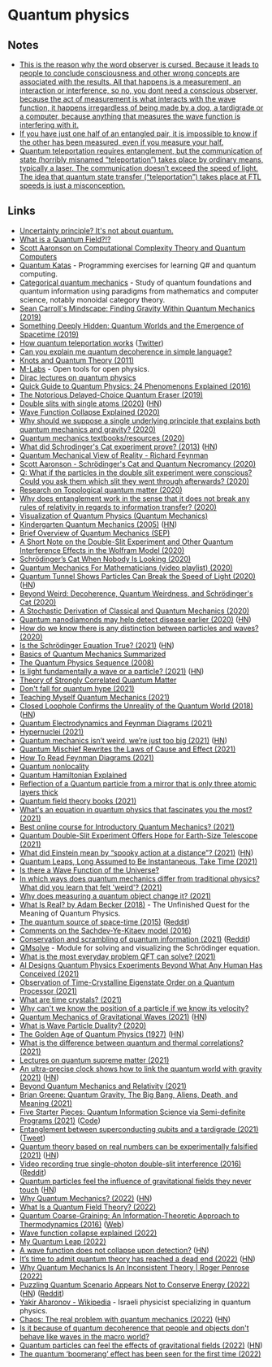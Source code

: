 # Quantum physics

## Notes

- [This is the reason why the word observer is cursed. Because it leads to people to conclude consciousness and other wrong concepts are associated with the results. All that happens is a measurement, an interaction or interference, so no, you dont need a conscious observer, because the act of measurement is what interacts with the wave function, it happens irregardless of being made by a dog, a tardigrade or a computer, because anything that measures the wave function is interfering with it.](https://www.reddit.com/r/quantum/comments/lqtxa6/does_the_observer_effect_only_happens_if_the/)
- [If you have just one half of an entangled pair, it is impossible to know if the other has been measured, even if you measure your half.](https://www.reddit.com/r/AskPhysics/comments/u77r7v/why_does_quantum_teleportation_not_allow_faster/)
- [Quantum teleportation requires entanglement, but the communication of state (horribly misnamed “teleportation”) takes place by ordinary means, typically a laser. The communication doesn’t exceed the speed of light. The idea that quantum state transfer (“teleportation”) takes place at FTL speeds is just a misconception.](https://www.reddit.com/r/AskPhysics/comments/u77r7v/why_does_quantum_teleportation_not_allow_faster/)

## Links

- [Uncertainty principle? It's not about quantum.](https://www.youtube.com/watch?v=MBnnXbOM5S4)
- [What is a Quantum Field?!?](https://www.youtube.com/watch?v=Y7Ac8zKTD-E)
- [Scott Aaronson on Computational Complexity Theory and Quantum Computers](https://www.youtube.com/watch?v=0jrybODBUpA)
- [Quantum Katas](https://github.com/Microsoft/QuantumKatas) - Programming exercises for learning Q# and quantum computing.
- [Categorical quantum mechanics](https://wiki2.org/en/Categorical_quantum_mechanics) - Study of quantum foundations and quantum information using paradigms from mathematics and computer science, notably monoidal category theory.
- [Sean Carroll's Mindscape: Finding Gravity Within Quantum Mechanics (2019)](https://overcast.fm/+S_7nkatBo)
- [Something Deeply Hidden: Quantum Worlds and the Emergence of Spacetime (2019)](https://www.goodreads.com/book/show/44065062-something-deeply-hidden)
- [How quantum teleportation works](https://quantum.country/teleportation) ([Twitter](https://twitter.com/michael_nielsen/status/1194368423116988416))
- [Can you explain me quantum decoherence in simple language?](https://www.reddit.com/r/askscience/comments/cetdgb/can_you_explain_me_quantum_decoherence_in_simple/)
- [Knots and Quantum Theory (2011)](https://www.ias.edu/ideas/2011/witten-knots-quantum-theory)
- [M-Labs](https://m-labs.hk/) - Open tools for open physics.
- [Dirac lectures on quantum physics](https://www.youtube.com/channel/UCJNLN1Zl4XKBAscTdhSLM1Q/videos)
- [Quick Guide to Quantum Physics: 24 Phenomenons Explained (2016)](https://medium.com/@gabrielp/top-24-quantum-physics-effects-bb49afdee552)
- [The Notorious Delayed-Choice Quantum Eraser (2019)](https://www.preposterousuniverse.com/blog/2019/09/21/the-notorious-delayed-choice-quantum-eraser/)
- [Double slits with single atoms (2020)](https://physicsworld.com/a/double-slits-with-single-atoms/) ([HN](https://news.ycombinator.com/item?id=22364787))
- [Wave Function Collapse Explained (2020)](https://www.boristhebrave.com/2020/04/13/wave-function-collapse-explained/)
- [Why should we suppose a single underlying principle that explains both quantum mechanics and gravity? (2020)](https://www.reddit.com/r/AskPhysics/comments/g314f4/why_should_we_suppose_a_single_underlying/)
- [Quantum mechanics textbooks/resources (2020)](https://www.reddit.com/r/askscience/comments/fo4igl/are_quantum_fields_in_any_way_similar_to/fldftev)
- [What did Schrodinger's Cat experiment prove? (2013)](https://wtamu.edu/~cbaird/sq/2013/07/30/what-did-schrodingers-cat-experiment-prove/) ([HN](https://news.ycombinator.com/item?id=23349052))
- [Quantum Mechanical View of Reality - Richard Feynman](https://www.youtube.com/playlist?list=PLW_HsOU6YZRkdhFFznHNEfua9NK3deBQy)
- [Scott Aaronson - Schrödinger's Cat and Quantum Necromancy (2020)](https://www.youtube.com/watch?v=xAYzTNFyazo)
- [Q: What if the particles in the double slit experiment were conscious? Could you ask them which slit they went through afterwards? (2020)](https://www.askamathematician.com/2020/05/q-what-if-the-particles-in-the-double-slit-experiment-were-conscious-could-you-ask-them-which-slit-they-went-through-afterwards/)
- [Research on Topological quantum matter (2020)](https://twitter.com/MBarkeshli/status/1283139300901695488)
- [Why does entanglement work in the sense that it does not break any rules of relativity in regards to information transfer? (2020)](https://www.reddit.com/r/AskPhysics/comments/hptloh/why_does_entanglement_work_in_the_sense_that_it/)
- [Visualization of Quantum Physics (Quantum Mechanics)](https://www.youtube.com/watch?v=p7bzE1E5PMY)
- [Kindergarten Quantum Mechanics (2005)](https://arxiv.org/abs/quant-ph/0510032) ([HN](https://news.ycombinator.com/item?id=24130443))
- [Brief Overview of Quantum Mechanics (SEP)](https://plato.stanford.edu/entries/qm/)
- [A Short Note on the Double-Slit Experiment and Other Quantum Interference Effects in the Wolfram Model (2020)](https://www.wolframphysics.org/bulletins/2020/08/a-short-note-on-the-double-slit-experiment-and-other-quantum-interference-effects-in-the-wolfram-model/)
- [Schrödinger’s Cat When Nobody Is Looking (2020)](http://nautil.us/issue/89/the-dark-side/schrdingers-cat-when-nobody-is-looking)
- [Quantum Mechanics For Mathematicians (video playlist) (2020)](https://www.youtube.com/playlist?list=PLqX5gFCSJtMBA62lNda_l5jRV09LklQ0s)
- [Quantum Tunnel Shows Particles Can Break the Speed of Light (2020)](https://www.quantamagazine.org/quantum-tunnel-shows-particles-can-break-the-speed-of-light-20201020/) ([HN](https://news.ycombinator.com/item?id=24876598))
- [Beyond Weird: Decoherence, Quantum Weirdness, and Schrödinger's Cat (2020)](https://www.theatlantic.com/science/archive/2018/10/beyond-weird-decoherence-quantum-weirdness-schrodingers-cat/573448/)
- [A Stochastic Derivation of Classical and Quantum Mechanics (2020)](https://arxiv.org/abs/2011.09181)
- [Quantum nanodiamonds may help detect disease earlier (2020)](https://phys.org/news/2020-11-quantum-nanodiamonds-disease-earlier.html) ([HN](https://news.ycombinator.com/item?id=25216529))
- [How do we know there is any distinction between particles and waves? (2020)](https://www.reddit.com/r/quantum/comments/kmwjid/how_do_we_know_there_is_any_distinction_between/)
- [Is the Schrödinger Equation True? (2021)](https://www.scientificamerican.com/article/is-the-schroedinger-equation-true/) ([HN](https://news.ycombinator.com/item?id=25695384))
- [Basics of Quantum Mechanics Summarized](https://news.ycombinator.com/item?id=25742619)
- [The Quantum Physics Sequence (2008)](https://www.lesswrong.com/posts/hc9Eg6erp6hk9bWhn/the-quantum-physics-sequence)
- [Is light fundamentally a wave or a particle? (2021)](https://www.forbes.com/sites/startswithabang/2021/01/08/ask-ethan-is-light-fundamentally-a-wave-or-a-particle/?sh=cd4afa479a0e) ([HN](https://news.ycombinator.com/item?id=25772323))
- [Theory of Strongly Correlated Quantum Matter](https://www.fkf.mpg.de/schaefer#)
- [Don't fall for quantum hype (2021)](https://www.youtube.com/watch?v=b-aGIvUomTA)
- [Teaching Myself Quantum Mechanics (2021)](https://danielepaliotta.com/qm-1/)
- [Closed Loophole Confirms the Unreality of the Quantum World (2018)](https://www.quantamagazine.org/closed-loophole-confirms-the-unreality-of-the-quantum-world-20180725/) ([HN](https://news.ycombinator.com/item?id=26147560))
- [Quantum Electrodynamics and Feynman Diagrams (2021)](https://www.youtube.com/watch?v=X-FEU4mQWtE)
- [Hypernuclei (2021)](https://johncarlosbaez.wordpress.com/2021/03/06/hypernuclei/)
- [Quantum mechanics isn’t weird, we’re just too big (2021)](https://www.youtube.com/watch?v=q1O11kP6x1k) ([HN](https://news.ycombinator.com/item?id=26365293))
- [Quantum Mischief Rewrites the Laws of Cause and Effect (2021)](https://www.quantamagazine.org/quantum-mischief-rewrites-the-laws-of-cause-and-effect-20210311/)
- [How To Read Feynman Diagrams (2021)](https://www.youtube.com/watch?v=oBNZOOuqO6c)
- [Quantum nonlocality](https://en.wikipedia.org/wiki/Quantum_nonlocality)
- [Quantum Hamiltonian Explained](https://twitter.com/HyperboIeva/status/1378729664328437769)
- [Reflection of a Quantum particle from a mirror that is only three atomic layers thick](https://twitter.com/quant_phys/status/1380869125430460417)
- [Quantum field theory books (2021)](https://www.reddit.com/r/AskPhysics/comments/mvcklj/quantum_field_theory_book/)
- [What's an equation in quantum physics that fascinates you the most? (2021)](https://www.reddit.com/r/AskPhysics/comments/mzr46g/whats_an_equation_in_quantum_physics_that/)
- [Best online course for Introductory Quantum Mechanics? (2021)](https://www.reddit.com/r/AskPhysics/comments/n3tdsb/best_online_course_for_introductory_quantum/)
- [Quantum Double-Slit Experiment Offers Hope for Earth-Size Telescope (2021)](https://www.quantamagazine.org/famous-quantum-experiment-offers-hope-for-earth-size-telescope-20210505/)
- [What did Einstein mean by “spooky action at a distance”? (2021)](http://backreaction.blogspot.com/2021/05/what-did-einstein-mean-by-spooky-action.html) ([HN](https://news.ycombinator.com/item?id=27093168))
- [Quantum Leaps, Long Assumed to Be Instantaneous, Take Time (2021)](https://www.quantamagazine.org/quantum-leaps-long-assumed-to-be-instantaneous-take-time-20190605/)
- [Is there a Wave Function of the Universe?](https://www.reddit.com/r/quantum/comments/ncsoyn/wave_function_of_the_universe/)
- [In which ways does quantum mechanics differ from traditional physics? What did you learn that felt 'weird'? (2021)](https://www.reddit.com/r/Physics/comments/noe9y2/in_which_ways_does_quantum_mechanics_differ_from/)
- [Why does measuring a quantum object change it? (2021)](https://overcast.fm/+Oq0Z42QZg)
- [What Is Real? by Adam Becker (2018)](https://www.hachettebookgroup.com/titles/adam-becker/what-is-real/9780465096060/) - The Unfinished Quest for the Meaning of Quantum Physics.
- [The quantum source of space-time (2015)](https://www.nature.com/articles/527290a) ([Reddit](https://www.reddit.com/r/Physics/comments/nq17au/the_quantum_source_of_spacetime/))
- [Comments on the Sachdev-Ye-Kitaev model (2016)](https://arxiv.org/abs/1604.07818)
- [Conservation and scrambling of quantum information (2021)](https://www.youtube.com/watch?v=BJ1Teu-ZK8M) ([Reddit](https://www.reddit.com/r/Physics/comments/ny6ef6/scrambling_of_quantum_information/))
- [QMsolve](https://github.com/quantum-visualizations/qmsolve) - Module for solving and visualizing the Schrödinger equation.
- [What is the most everyday problem QFT can solve? (2021)](https://www.reddit.com/r/AskPhysics/comments/osjjlq/what_is_the_most_everyday_problem_qft_can_solve/)
- [AI Designs Quantum Physics Experiments Beyond What Any Human Has Conceived (2021)](https://www.scientificamerican.com/article/ai-designs-quantum-physics-experiments-beyond-what-any-human-has-conceived/)
- [Observation of Time-Crystalline Eigenstate Order on a Quantum Processor (2021)](https://arxiv.org/abs/2107.13571)
- [What are time crystals? (2021)](https://www.reddit.com/r/quantum/comments/ozc0l7/what_the_fuck_is_a_time_crystal/)
- [Why can't we know the position of a particle if we know its velocity?](https://www.reddit.com/r/AskPhysics/comments/ozou7o/in_layman_terms_for_a_5_year_old_why_cant_we_know/)
- [Quantum Mechanics of Gravitational Waves (2021)](https://journals.aps.org/prl/abstract/10.1103/PhysRevLett.127.081602) ([HN](https://news.ycombinator.com/item?id=28241758))
- [What is Wave Particle Duality? (2020)](https://www.youtube.com/watch?v=k581_XpaTnU)
- [The Golden Age of Quantum Physics (1927)](https://www.privatdozent.co/p/the-golden-age-of-quantum-physics-ff7) ([HN](https://news.ycombinator.com/item?id=28414005))
- [What is the difference between quantum and thermal correlations? (2021)](https://www.youtube.com/watch?v=xPc7L_mDkeM)
- [Lectures on quantum supreme matter (2021)](https://arxiv.org/abs/2110.00961)
- [An ultra-precise clock shows how to link the quantum world with gravity (2021)](https://www.quantamagazine.org/an-atomic-clock-promises-link-between-quantum-world-and-gravity-20211025/) ([HN](https://news.ycombinator.com/item?id=28988350))
- [Beyond Quantum Mechanics and Relativity (2021)](https://www.youtube.com/watch?v=Lk-8fF-eMow)
- [Brian Greene: Quantum Gravity, The Big Bang, Aliens, Death, and Meaning (2021)](https://www.youtube.com/watch?v=98HZanvAJ8Y)
- [Five Starter Pieces: Quantum Information Science via Semi-definite Programs (2021)](https://arxiv.org/abs/2112.08276) ([Code](https://github.com/vsiddhu/SDP-Quantum-OR))
- [Entanglement between superconducting qubits and a tardigrade (2021)](https://arxiv.org/abs/2112.07978) ([Tweet](https://twitter.com/benbenbrubaker/status/1472287582654455817))
- [Quantum theory based on real numbers can be experimentally falsified (2021)](https://www.nature.com/articles/s41586-021-04160-4) ([HN](https://news.ycombinator.com/item?id=29643921))
- [Video recording true single-photon double-slit interference (2016)](https://aapt.scitation.org/doi/full/10.1119/1.4955173) ([Reddit](https://www.reddit.com/r/AskPhysics/comments/rvp1wo/is_there_an_actual_video_of_wave_function/))
- [Quantum particles feel the influence of gravitational fields they never touch](https://www.sciencenews.org/article/quantum-particles-gravity-spacetime-aharonov-bohm-effect) ([HN](https://news.ycombinator.com/item?id=29932990))
- [Why Quantum Mechanics? (2022)](https://scottaaronson.blog/?p=6244) ([HN](https://news.ycombinator.com/item?id=30097765))
- [What Is a Quantum Field Theory? (2022)](https://www.cambridge.org/tw/academic/subjects/mathematics/mathematical-physics/what-quantum-field-theory)
- [Quantum Coarse-Graining: An Information-Theoretic Approach to Thermodynamics (2016)](https://arxiv.org/abs/1607.03104) ([Web](https://phfaist.com/thesis))
- [Wave function collapse explained (2022)](https://www.reddit.com/r/AskPhysics/comments/sud292/is_my_analogy_on_wave_function_collapse_correct/)
- [My Quantum Leap (2022)](https://nautil.us/my-quantum-leap-14132/)
- [A wave function does not collapse upon detection?](https://physics.stackexchange.com/questions/697682/a-wave-function-does-not-collapse-upon-detection) ([HN](https://news.ycombinator.com/item?id=30567066))
- [It’s time to admit quantum theory has reached a dead end (2022)](https://nautil.us/i-just-want-to-know-what-im-made-of-14367/) ([HN](https://news.ycombinator.com/item?id=30607692))
- [Why Quantum Mechanics Is An Inconsistent Theory | Roger Penrose (2022)](https://www.youtube.com/watch?v=TSBOBJsdEuY)
- [Puzzling Quantum Scenario Appears Not to Conserve Energy (2022)](https://www.quantamagazine.org/puzzling-quantum-scenario-appears-not-to-conserve-energy-20220516/) ([HN](https://news.ycombinator.com/item?id=31397107)) ([Reddit](https://www.reddit.com/r/Physics/comments/ur34wf/puzzling_quantum_scenario_appears_not_to_conserve/))
- [Yakir Aharonov - Wikipedia](https://en.wikipedia.org/wiki/Yakir_Aharonov) - Israeli physicist specializing in quantum physics.
- [Chaos: The real problem with quantum mechanics (2022)](http://backreaction.blogspot.com/2022/05/chaos-real-problem-with-quantum.html) ([HN](https://news.ycombinator.com/item?id=31544372))
- [Is it because of quantum decoherence that people and objects don't behave like waves in the macro world?](https://www.reddit.com/r/quantum/comments/v1f47k/is_it_because_of_quantum_decoherence_that_people/)
- [Quantum particles can feel the effects of gravitational fields (2022)](http://www.scienceinter.com/2022/06/quantum-particles-can-feel-effects-of.html) ([HN](https://news.ycombinator.com/item?id=31630528))
- [The quantum ‘boomerang’ effect has been seen for the first time (2022)](https://www.newscientist.com/article/2323871-physicists-have-made-a-quantum-boomerang-for-the-first-time/)
